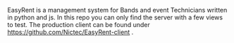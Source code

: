 EasyRent is a management system for Bands and event Technicians written in python and js. In this repo you can only find the server with a few views to test. The production client can be found under https://github.com/Nictec/EasyRent-client .
